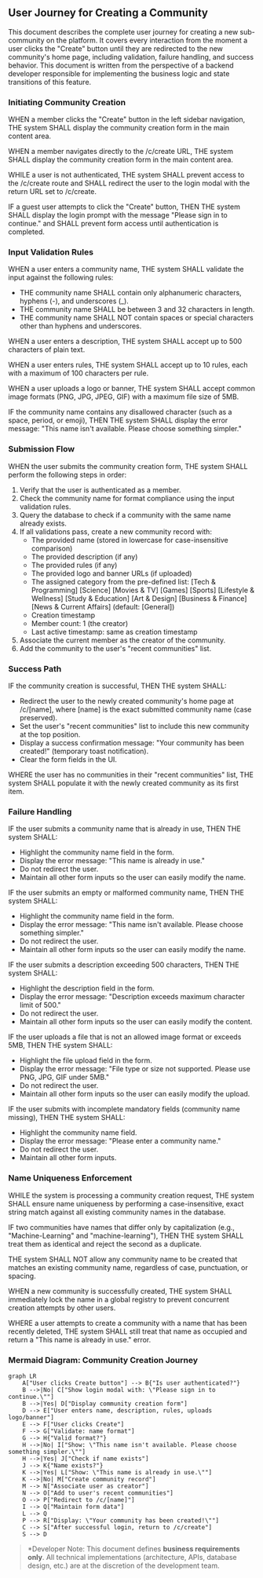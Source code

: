 ## User Journey for Creating a Community

This document describes the complete user journey for creating a new sub-community on the platform. It covers every interaction from the moment a user clicks the "Create" button until they are redirected to the new community's home page, including validation, failure handling, and success behavior. This document is written from the perspective of a backend developer responsible for implementing the business logic and state transitions of this feature.

### Initiating Community Creation

WHEN a member clicks the "Create" button in the left sidebar navigation, THE system SHALL display the community creation form in the main content area.

WHEN a member navigates directly to the /c/create URL, THE system SHALL display the community creation form in the main content area.

WHILE a user is not authenticated, THE system SHALL prevent access to the /c/create route and SHALL redirect the user to the login modal with the return URL set to /c/create.

IF a guest user attempts to click the "Create" button, THEN THE system SHALL display the login prompt with the message "Please sign in to continue." and SHALL prevent form access until authentication is completed.

### Input Validation Rules

WHEN a user enters a community name, THE system SHALL validate the input against the following rules:

- THE community name SHALL contain only alphanumeric characters, hyphens (-), and underscores (_).
- THE community name SHALL be between 3 and 32 characters in length.
- THE community name SHALL NOT contain spaces or special characters other than hyphens and underscores.

WHEN a user enters a description, THE system SHALL accept up to 500 characters of plain text.

WHEN a user enters rules, THE system SHALL accept up to 10 rules, each with a maximum of 100 characters per rule.

WHEN a user uploads a logo or banner, THE system SHALL accept common image formats (PNG, JPG, JPEG, GIF) with a maximum file size of 5MB.

IF the community name contains any disallowed character (such as a space, period, or emoji), THEN THE system SHALL display the error message: "This name isn't available. Please choose something simpler."

### Submission Flow

WHEN the user submits the community creation form, THE system SHALL perform the following steps in order:

1. Verify that the user is authenticated as a member.
2. Check the community name for format compliance using the input validation rules.
3. Query the database to check if a community with the same name already exists.
4. If all validations pass, create a new community record with:
   - The provided name (stored in lowercase for case-insensitive comparison)
   - The provided description (if any)
   - The provided rules (if any)
   - The provided logo and banner URLs (if uploaded)
   - The assigned category from the pre-defined list: [Tech & Programming] [Science] [Movies & TV] [Games] [Sports] [Lifestyle & Wellness] [Study & Education] [Art & Design] [Business & Finance] [News & Current Affairs] (default: [General])
   - Creation timestamp
   - Member count: 1 (the creator)
   - Last active timestamp: same as creation timestamp
5. Associate the current member as the creator of the community.
6. Add the community to the user's "recent communities" list.

### Success Path

IF the community creation is successful, THEN THE system SHALL:

- Redirect the user to the newly created community's home page at /c/[name], where [name] is the exact submitted community name (case preserved).
- Set the user's "recent communities" list to include this new community at the top position.
- Display a success confirmation message: "Your community has been created!" (temporary toast notification).
- Clear the form fields in the UI.

WHERE the user has no communities in their "recent communities" list, THE system SHALL populate it with the newly created community as its first item.

### Failure Handling

IF the user submits a community name that is already in use, THEN THE system SHALL:

- Highlight the community name field in the form.
- Display the error message: "This name is already in use."
- Do not redirect the user.
- Maintain all other form inputs so the user can easily modify the name.

IF the user submits an empty or malformed community name, THEN THE system SHALL:

- Highlight the community name field in the form.
- Display the error message: "This name isn't available. Please choose something simpler."
- Do not redirect the user.
- Maintain all other form inputs so the user can easily modify the name.

IF the user submits a description exceeding 500 characters, THEN THE system SHALL:

- Highlight the description field in the form.
- Display the error message: "Description exceeds maximum character limit of 500."
- Do not redirect the user.
- Maintain all other form inputs so the user can easily modify the content.

IF the user uploads a file that is not an allowed image format or exceeds 5MB, THEN THE system SHALL:

- Highlight the file upload field in the form.
- Display the error message: "File type or size not supported. Please use PNG, JPG, GIF under 5MB."
- Do not redirect the user.
- Maintain all other form inputs so the user can easily modify the upload.

IF the user submits with incomplete mandatory fields (community name missing), THEN THE system SHALL:

- Highlight the community name field.
- Display the error message: "Please enter a community name."
- Do not redirect the user.
- Maintain all other form inputs.

### Name Uniqueness Enforcement

WHILE the system is processing a community creation request, THE system SHALL ensure name uniqueness by performing a case-insensitive, exact string match against all existing community names in the database.

IF two communities have names that differ only by capitalization (e.g., "Machine-Learning" and "machine-learning"), THEN THE system SHALL treat them as identical and reject the second as a duplicate.

THE system SHALL NOT allow any community name to be created that matches an existing community name, regardless of case, punctuation, or spacing.

WHEN a new community is successfully created, THE system SHALL immediately lock the name in a global registry to prevent concurrent creation attempts by other users.

WHERE a user attempts to create a community with a name that has been recently deleted, THE system SHALL still treat that name as occupied and return a "This name is already in use." error.

### Mermaid Diagram: Community Creation Journey

```mermaid
graph LR
    A["User clicks Create button"] --> B{"Is user authenticated?"}
    B -->|No| C["Show login modal with: \"Please sign in to continue.\""]
    B -->|Yes| D["Display community creation form"]
    D --> E["User enters name, description, rules, uploads logo/banner"]
    E --> F["User clicks Create"]
    F --> G["Validate: name format"]
    G --> H{"Valid format?"}
    H -->|No| I["Show: \"This name isn't available. Please choose something simpler.\""]
    H -->|Yes| J["Check if name exists"]
    J --> K{"Name exists?"}
    K -->|Yes| L["Show: \"This name is already in use.\""]
    K -->|No| M["Create community record"]
    M --> N["Associate user as creator"]
    N --> O["Add to user's recent communities"]
    O --> P["Redirect to /c/[name]"]
    I --> Q["Maintain form data"]
    L --> Q
    P --> R["Display: \"Your community has been created!\""]
    C --> S["After successful login, return to /c/create"]
    S --> D
```

> *Developer Note: This document defines **business requirements only**. All technical implementations (architecture, APIs, database design, etc.) are at the discretion of the development team.